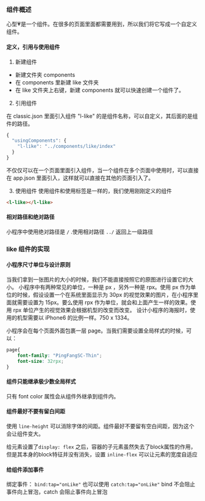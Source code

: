 ### 组件概述
心型💗是一个组件。在很多的页面里面都需要用到，所以我们将它写成一个自定义组件。

#### 定义，引用与使用组件
1. 新建组件
* 新建文件夹 components
* 在 components 里新建 like 文件夹
* 在 like 文件夹上右键，新建 components 就可以快速创建一个组件了。

2. 引用组件

在 classic.json 里面引入组件
"l-like" 的是组件名称，可以自定义，其后面的是组件的路径。
```javascript
{
  "usingComponents": {
    "l-like": "../components/like/index"
  }
}
```
不仅仅可以在一个页面里面引入组件，当一个组件在多个页面中使用时，可以直接在 app.json 里面引入，这样就可以直接在其他的页面引入了。

3. 使用组件
使用组件和使用标签是一样的，我们使用刚刚定义的组件 
```html
<l-like></l-like>
```

#### 相对路径和绝对路径
小程序中使用绝对路径是 `/` .使用相对路径 `../` 返回上一级路径

### like 组件的实现

#### 小程序尺寸单位与设计原则
当我们拿到一张图片的大小的时候，我们不能直接按照它的原图进行设置它的大小。
小程序中有两种常见的单位，一种是 px ，另外一种是 rpx。使用 px 作为单位的时候，假设设置一个在系统里面显示为 30px 的视觉效果的图片，在小程序里面就需要设置为 15px。要么使用 rpx 作为单位，就会和上面产生一样的效果。使用 rpx 单位产生的视觉效果会根据机型的改变而改变。 设计小程序的海报时，使用的机型需要以 iPhone6 的比例一样。750 x 1334。

小程序会在每个页面外面包裹一层 page。当我们需要设置全局样式的时候，可以：

```css
page{
    font-family: "PingFangSC-Thin";
    font-size: 32rpx;
}
```

#### 组件只能继承极少数全局样式

只有 font color 属性会从组件外继承到组件内。

#### 组件最好不要有留白间距

使用 `line-height` 可以消除字体的间距。组件最好不要留有空白间距，因为这个会让组件变大。

给元素设置了`display: flex` 之后，容器的子元素虽然失去了block属性的作用，但是其本身的block特征并没有消失，设置 `inline-flex` 可以让元素的宽度自适应

#### 给组件添加事件

绑定事件：
`bind:tap="onLike"` 也可以使用 `catch:tap="onLike"`
bind 不会阻止事件向上冒泡，catch 会阻止事件向上冒泡









